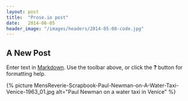 ```yaml
---
layout: post
title:  "Prose.io post"
date:   2014-06-05
header_image: "/images/headers/2014-05-08-code.jpg"
---
```


## A New Post

Enter text in [Markdown](http://daringfireball.net/projects/markdown/). Use the toolbar above, or click the **?** button for formatting help.

{% picture MensReverie-Scrapbook-Paul-Newman-on-A-Water-Taxi-Venice-1963_01.jpg alt="Paul Newman on a water taxi in Venice" %}